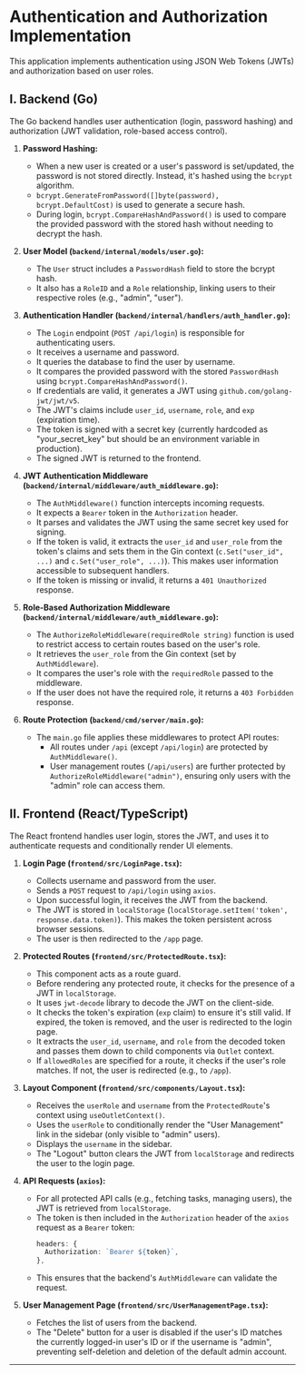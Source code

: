 # Authentication and Authorization Implementation

This application implements authentication using JSON Web Tokens (JWTs) and authorization based on user roles.

## I. Backend (Go)

The Go backend handles user authentication (login, password hashing) and authorization (JWT validation, role-based access control).

1.  **Password Hashing:**
    *   When a new user is created or a user's password is set/updated, the password is not stored directly. Instead, it's hashed using the `bcrypt` algorithm.
    *   `bcrypt.GenerateFromPassword([]byte(password), bcrypt.DefaultCost)` is used to generate a secure hash.
    *   During login, `bcrypt.CompareHashAndPassword()` is used to compare the provided password with the stored hash without needing to decrypt the hash.

2.  **User Model (`backend/internal/models/user.go`):**
    *   The `User` struct includes a `PasswordHash` field to store the bcrypt hash.
    *   It also has a `RoleID` and a `Role` relationship, linking users to their respective roles (e.g., "admin", "user").

3.  **Authentication Handler (`backend/internal/handlers/auth_handler.go`):**
    *   The `Login` endpoint (`POST /api/login`) is responsible for authenticating users.
    *   It receives a username and password.
    *   It queries the database to find the user by username.
    *   It compares the provided password with the stored `PasswordHash` using `bcrypt.CompareHashAndPassword()`.
    *   If credentials are valid, it generates a JWT using `github.com/golang-jwt/jwt/v5`.
    *   The JWT's claims include `user_id`, `username`, `role`, and `exp` (expiration time).
    *   The token is signed with a secret key (currently hardcoded as "your_secret_key" but should be an environment variable in production).
    *   The signed JWT is returned to the frontend.

4.  **JWT Authentication Middleware (`backend/internal/middleware/auth_middleware.go`):**
    *   The `AuthMiddleware()` function intercepts incoming requests.
    *   It expects a `Bearer` token in the `Authorization` header.
    *   It parses and validates the JWT using the same secret key used for signing.
    *   If the token is valid, it extracts the `user_id` and `user_role` from the token's claims and sets them in the Gin context (`c.Set("user_id", ...)` and `c.Set("user_role", ...)`). This makes user information accessible to subsequent handlers.
    *   If the token is missing or invalid, it returns a `401 Unauthorized` response.

5.  **Role-Based Authorization Middleware (`backend/internal/middleware/auth_middleware.go`):**
    *   The `AuthorizeRoleMiddleware(requiredRole string)` function is used to restrict access to certain routes based on the user's role.
    *   It retrieves the `user_role` from the Gin context (set by `AuthMiddleware`).
    *   It compares the user's role with the `requiredRole` passed to the middleware.
    *   If the user does not have the required role, it returns a `403 Forbidden` response.

6.  **Route Protection (`backend/cmd/server/main.go`):**
    *   The `main.go` file applies these middlewares to protect API routes:
        *   All routes under `/api` (except `/api/login`) are protected by `AuthMiddleware()`.
        *   User management routes (`/api/users`) are further protected by `AuthorizeRoleMiddleware("admin")`, ensuring only users with the "admin" role can access them.

## II. Frontend (React/TypeScript)

The React frontend handles user login, stores the JWT, and uses it to authenticate requests and conditionally render UI elements.

1.  **Login Page (`frontend/src/LoginPage.tsx`):**
    *   Collects username and password from the user.
    *   Sends a `POST` request to `/api/login` using `axios`.
    *   Upon successful login, it receives the JWT from the backend.
    *   The JWT is stored in `localStorage` (`localStorage.setItem('token', response.data.token)`). This makes the token persistent across browser sessions.
    *   The user is then redirected to the `/app` page.

2.  **Protected Routes (`frontend/src/ProtectedRoute.tsx`):**
    *   This component acts as a route guard.
    *   Before rendering any protected route, it checks for the presence of a JWT in `localStorage`.
    *   It uses `jwt-decode` library to decode the JWT on the client-side.
    *   It checks the token's expiration (`exp` claim) to ensure it's still valid. If expired, the token is removed, and the user is redirected to the login page.
    *   It extracts the `user_id`, `username`, and `role` from the decoded token and passes them down to child components via `Outlet` context.
    *   If `allowedRoles` are specified for a route, it checks if the user's role matches. If not, the user is redirected (e.g., to `/app`).

3.  **Layout Component (`frontend/src/components/Layout.tsx`):**
    *   Receives the `userRole` and `username` from the `ProtectedRoute`'s context using `useOutletContext()`.
    *   Uses the `userRole` to conditionally render the "User Management" link in the sidebar (only visible to "admin" users).
    *   Displays the `username` in the sidebar.
    *   The "Logout" button clears the JWT from `localStorage` and redirects the user to the login page.

4.  **API Requests (`axios`):**
    *   For all protected API calls (e.g., fetching tasks, managing users), the JWT is retrieved from `localStorage`.
    *   The token is then included in the `Authorization` header of the `axios` request as a `Bearer` token:
        ```typescript
        headers: {
          Authorization: `Bearer ${token}`,
        },
        ```
    *   This ensures that the backend's `AuthMiddleware` can validate the request.

5.  **User Management Page (`frontend/src/UserManagementPage.tsx`):**
    *   Fetches the list of users from the backend.
    *   The "Delete" button for a user is disabled if the user's ID matches the currently logged-in user's ID or if the username is "admin", preventing self-deletion and deletion of the default admin account.

---